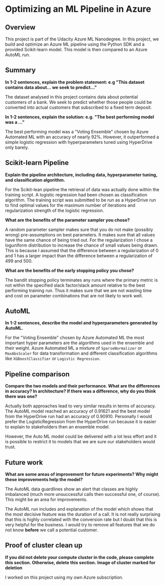 # Optimizing an ML Pipeline in Azure

## Overview
This project is part of the Udacity Azure ML Nanodegree.
In this project, we build and optimize an Azure ML pipeline using the Python SDK and a provided Scikit-learn model.
This model is then compared to an Azure AutoML run.

## Summary
**In 1-2 sentences, explain the problem statement: e.g "This dataset contains data about... we seek to predict..."**

The dataset analysed in this project contains data about potential customers of a bank. We seek to predict whether those people could be converted into actual customers that subscribed to a fixed term deposit.

**In 1-2 sentences, explain the solution: e.g. "The best performing model was a ..."**

The best performing model was a "Voting Ensemble" chosen by Azure Automated ML with an accuracy of nearly 92%. However, it outperformed a simple logistic regression with hyperparameters tuned using HyperDrive only barely.

## Scikit-learn Pipeline
**Explain the pipeline architecture, including data, hyperparameter tuning, and classification algorithm.**

For the Scikit-lean pipeline the retrieval of data was actually done within the training script. A logistic regression had been chosen as classification algorithm. The training script was submitted to be run as a HyperDrive run to find optimal values for the maximum number of iterations and regularization strength of the logistic regression.

**What are the benefits of the parameter sampler you chose?**

A random parameter sampler makes sure that you do not make (possibly wrong) pre-assumptions on best parameters. It makes sure that all values have the same chance of being tried out. For the regularization I chose a loguniform distribution to increase the chance of small values being drawn. This is because I assumed that the difference between a regularization of 0 and 1 has a larger impact than the difference between a regularization of 499 and 500.

**What are the benefits of the early stopping policy you chose?**

The bandit stopping policy terminates any runs where the primary metric is not within the specified slack factor/slack amount relative to the best performing training run. Thus it makes sure that we are not wasting time and cost on parameter combinations that are not likely to work well.

## AutoML
**In 1-2 sentences, describe the model and hyperparameters generated by AutoML.**

For the "Voting Ensemble" chosen by Azure Automated ML the most important hyper parameters are the algorithms used in the ensemble and their weight. Azure Automated ML a mixture of `SparseNormalizer` or `MaxAbsScaler` for data transformation and different classification algorithms like `XGBoostClassifier` or `Logistic Regression`.


## Pipeline comparison
**Compare the two models and their performance. What are the differences in accuracy? In architecture? If there was a difference, why do you think there was one?**

Actually both approaches lead to very similar results in terms of accuracy. The AutoML model reached an accuracy of 0.91621 and the best model from the HyperDrive run had an accuracy of 0.90910. Personally I would prefer the LogisticRegression from the HyperDrive run because it is easier to explain to stakeholders then an ensemble model.

However, the Auto ML model could be delivered with a lot less effort and it is possible to restrict it to models that we are sure our stakeholders would trust.


## Future work
**What are some areas of improvement for future experiments? Why might these improvements help the model?**

The AutoML data guardlines show an alert that classes are highly imbalanced (much more unsuccessful calls then successful one, of course). This might be an area for improvements.

The AutoML run includes and explanation of the model which shows that the most decisive feature was the duration of a call. It is not really surprising that this is highly correlated with the conversion rate but I doubt that this is very helpful for the business. I would try to remove all features that we do not know **before** we call a potential customer.

## Proof of cluster clean up
**If you did not delete your compute cluster in the code, please complete this section. Otherwise, delete this section.**
**Image of cluster marked for deletion**

I worked on this project using my own Azure subscription.
